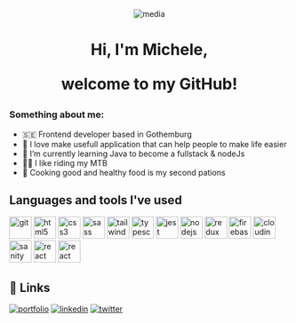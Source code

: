 <div align="center"><img src="https://media.giphy.com/media/13HgwGsXF0aiGY/giphy.gif" alt="media"/></div>

<h1 align="center">Hi, I'm Michele,

welcome to my GitHub!</h1>

<h3>Something about me: </h3>

- 🇸🇪 Frontend developer based in Gothemburg
- 💞 I love make usefull application that can help people to make life easier
- 🌱 I’m currently learning Java to become a fullstack & nodeJs
- 🚴‍♂️ I like riding my MTB
- 🥘 Cooking good and healthy food is my second pations

## Languages and tools I've used

<a href="https://git-scm.com/" > <img src="https://www.svgrepo.com/show/452210/git.svg" alt="git" width="40" height="40"/></a>
<a href="https://www.w3.org/html/" > <img src="https://www.svgrepo.com/show/303205/html-5-logo.svg" alt="html5" width="40" height="40"/></a>
<a href="https://www.w3.org/Style/CSS/Overview.en.html" > <img src="https://www.svgrepo.com/show/373535/css.svg" alt="css3" width="40" height="40"/></a>
<a href="https://sass-lang.com" > <img src="https://www.svgrepo.com/show/439306/sass.svg" alt="sass" width="40" height="40"/></a>
<a href="https://tailwindcss.com/" > <img src="https://www.svgrepo.com/show/374118/tailwind.svg" alt="tailwind" width="40" height="40"/></a>
<a href="https://www.typescriptlang.org/" > <img src="https://www.svgrepo.com/show/439022/typescript.svg" alt="typescript" width="40" height="40"/></a>
<a href="https://jestjs.io" > <img src="https://www.svgrepo.com/show/373700/jest.svg" alt="jest" width="40" height="40" /></a>
<a href="https://nodejs.org" target="_blank" rel="noreferrer"> <img src="https://www.svgrepo.com/show/452075/node-js.svg" alt="nodejs" width="40" height="40"/></a>
<a href="https://redux-toolkit.js.org/" target="_blank" rel="noreferrer"> <img src="https://www.svgrepo.com/show/303557/redux-logo.svg" alt="redux" width="40" height="40"/></a>
<a href="https://firebase.google.com/" target="_blank" rel="noreferrer"> <img src="https://www.svgrepo.com/show/373595/firebase.svg" alt="firebase" width="40" height="40"/></a>
<a href="https://cloudinary.com/" target="_blank" rel="noreferrer"> <img src="https://images.ctfassets.net/lpjm8d10rkpy/3ZH89y9VHHd53v4OQ3BG0V/f9832f714b1075b424d90f5e31141c0b/cloudinary_cloud_glyph_regular.svg" alt="cloudinary" width="40" height="40"/></a>
<a href="https://sanity.io/" target="_blank" rel="noreferrer"> <img src="https://www.svgrepo.com/show/354309/sanity.svg" alt="sanity" width="40" height="40"/></a>
<a href="https://react.dev/" target="_blank" rel="noreferrer"> <img src="https://www.svgrepo.com/show/354309/sanity.svg" alt="react" width="40" height="40"/></a>
<a href="https://nextjs.org/" target="_blank" rel="noreferrer"> <img src="https://www.svgrepo.com/show/368858/nextjs.svg" alt="react" width="40" height="40"/></a>

## 🔗 Links

[![portfolio](https://img.shields.io/badge/my_portfolio-000?style=for-the-badge&logo=ko-fi&logoColor=white)](https://www.michelecarmagnani.com/)
[![linkedin](https://img.shields.io/badge/linkedin-0A66C2?style=for-the-badge&logo=linkedin&logoColor=white)](https://www.linkedin.com/in/michele-carmagnani-78909a42/)
[![twitter](https://img.shields.io/badge/twitter-1DA1F2?style=for-the-badge&logo=twitter&logoColor=white)](https://twitter.com/terminiacus)
